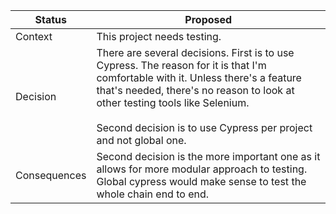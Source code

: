 | Status       | Proposed                                                                                                                                                                                                                                                                                    |
|--------------|---------------------------------------------------------------------------------------------------------------------------------------------------------------------------------------------------------------------------------------------------------------------------------------------|
| Context      | This project needs testing.                                                                                                                                                                                                                                                                 |
| Decision     | There are several decisions. First is to use Cypress. The reason for it is that I'm comfortable with it. Unless there's a feature that's needed, there's no reason to look at other testing tools like Selenium.<br/><br/>Second decision is to use Cypress per project and not global one. |
| Consequences | Second decision is the more important one as it allows for more modular approach to testing. Global cypress would make sense to test the whole chain end to end.                                                                                                                            |
